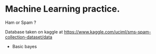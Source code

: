 # Machine Learning practice.

Ham or Spam ? 

Database taken on kaggle at https://www.kaggle.com/uciml/sms-spam-collection-dataset/data

- Basic bayes


